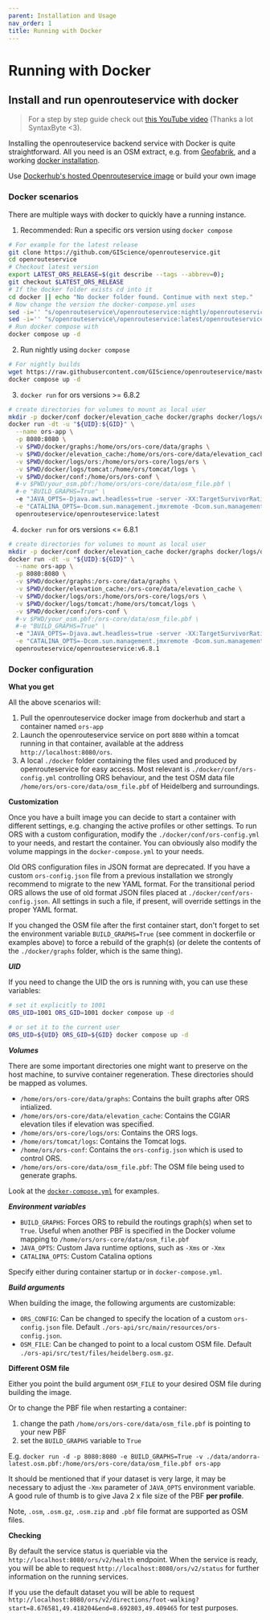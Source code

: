 ```yaml
---
parent: Installation and Usage
nav_order: 1
title: Running with Docker
---
```


# Running with Docker

## Install and run openrouteservice with docker

> For a step by step guide check out [this YouTube video](https://www.youtube.com/watch?v=VQXlbqKArFk) (Thanks a lot SyntaxByte <3).

Installing the openrouteservice backend service with Docker is quite straightforward. All you need is an OSM extract, e.g. from [Geofabrik](http://download.geofabrik.de), and a working [docker installation](https://www.digitalocean.com/community/tutorial_collections/how-to-install-and-use-docker).

Use [Dockerhub's hosted Openrouteservice image](https://hub.docker.com/r/openrouteservice/openrouteservice) or build your own image
### Docker scenarios

There are multiple ways with docker to quickly have a running instance.


1. Recommended: Run a specific ors version using `docker compose`

```bash
# For example for the latest release
git clone https://github.com/GIScience/openrouteservice.git
cd openrouteservice
# Checkout latest version
export LATEST_ORS_RELEASE=$(git describe --tags --abbrev=0); 
git checkout $LATEST_ORS_RELEASE
# If the docker folder exists cd into it
cd docker || echo "No docker folder found. Continue with next step."
# Now change the version the docker-compose.yml uses
sed -i='' "s/openrouteservice\/openrouteservice:nightly/openrouteservice\/openrouteservice:$LATEST_ORS_RELEASE/g" docker-compose.yml
sed -i='' "s/openrouteservice\/openrouteservice:latest/openrouteservice\/openrouteservice:$LATEST_ORS_RELEASE/g" docker-compose.yml
# Run docker compose with
docker compose up -d
```

2. Run nightly using `docker compose`

```bash
# For nightly builds
wget https://raw.githubusercontent.com/GIScience/openrouteservice/master/docker-compose.yml
docker compose up -d
```

3. `docker run` for ors versions >= 6.8.2

```bash
# create directories for volumes to mount as local user
mkdir -p docker/conf docker/elevation_cache docker/graphs docker/logs/ors docker/logs/tomcat
docker run -dt -u "${UID}:${GID}" \
  --name ors-app \
  -p 8080:8080 \
  -v $PWD/docker/graphs:/home/ors/ors-core/data/graphs \
  -v $PWD/docker/elevation_cache:/home/ors/ors-core/data/elevation_cache \
  -v $PWD/docker/logs/ors:/home/ors/ors-core/logs/ors \
  -v $PWD/docker/logs/tomcat:/home/ors/tomcat/logs \
  -v $PWD/docker/conf:/home/ors/ors-conf \
  #-v $PWD/your_osm.pbf:/home/ors/ors-core/data/osm_file.pbf \
  #-e "BUILD_GRAPHS=True" \
  -e "JAVA_OPTS=-Djava.awt.headless=true -server -XX:TargetSurvivorRatio=75 -XX:SurvivorRatio=64 -XX:MaxTenuringThreshold=3 -XX:+UseG1GC -XX:+ScavengeBeforeFullGC -XX:ParallelGCThreads=4 -Xms1g -Xmx2g" \
  -e "CATALINA_OPTS=-Dcom.sun.management.jmxremote -Dcom.sun.management.jmxremote.port=9001 -Dcom.sun.management.jmxremote.rmi.port=9001 -Dcom.sun.management.jmxremote.authenticate=false -Dcom.sun.management.jmxremote.ssl=false -Djava.rmi.server.hostname=localhost" \
  openrouteservice/openrouteservice:latest
```

4. `docker run` for ors versions <= 6.8.1

```bash
# create directories for volumes to mount as local user
mkdir -p docker/conf docker/elevation_cache docker/graphs docker/logs/ors docker/logs/tomcat
docker run -dt -u "${UID}:${GID}" \
  --name ors-app \
  -p 8080:8080 \
  -v $PWD/docker/graphs:/ors-core/data/graphs \
  -v $PWD/docker/elevation_cache:/ors-core/data/elevation_cache \
  -v $PWD/docker/logs/ors:/home/ors/ors-core/logs/ors \
  -v $PWD/docker/logs/tomcat:/home/ors/tomcat/logs \
  -v $PWD/docker/conf:/ors-conf \
  #-v $PWD/your_osm.pbf:/ors-core/data/osm_file.pbf \
  #-e "BUILD_GRAPHS=True" \
  -e "JAVA_OPTS=-Djava.awt.headless=true -server -XX:TargetSurvivorRatio=75 -XX:SurvivorRatio=64 -XX:MaxTenuringThreshold=3 -XX:+UseG1GC -XX:+ScavengeBeforeFullGC -XX:ParallelGCThreads=4 -Xms1g -Xmx2g" \
  -e "CATALINA_OPTS=-Dcom.sun.management.jmxremote -Dcom.sun.management.jmxremote.port=9001 -Dcom.sun.management.jmxremote.rmi.port=9001 -Dcom.sun.management.jmxremote.authenticate=false -Dcom.sun.management.jmxremote.ssl=false -Djava.rmi.server.hostname=localhost" \
  openrouteservice/openrouteservice:v6.8.1
```

### Docker configuration

**What you get**

All the above scenarios will:

1. Pull the openrouteservice docker image from dockerhub and start a container named `ors-app`
2. Launch the openrouteservice service on port `8080` within a tomcat running in that container, available at the address `http://localhost:8080/ors`.
3. A local `./docker` folder containing the files used and produced by openrouteservice for easy access. Most relevant is `./docker/conf/ors-config.yml` controlling ORS behaviour, and the test OSM data file  `/home/ors/ors-core/data/osm_file.pbf` of Heidelberg and surroundings.

**Customization**

Once you have a built image you can decide to start a container with different settings, e.g. changing the active profiles or other settings. To run ORS with a custom configuration, modify the `./docker/conf/ors-config.yml` to your needs, and restart the container. You can obviously also modify the volume mappings in the `docker-compose.yml` to your needs.

Old ORS configuration files in JSON format are deprecated. If you have a custom `ors-config.json` file from a previous installation we strongly recommend to migrate to the new YAML format. For the transitional period ORS allows the use of old format JSON files placed at `./docker/conf/ors-config.json`. All settings in such a file, if present, will override settings in the proper YAML format.

If you changed the OSM file after the first container start, don't forget to set the environment variable `BUILD_GRAPHS=True` (see comment in dockerfile or examples above) to force a rebuild of the graph(s) (or delete the contents of the `./docker/graphs` folder, which is the same thing).

***UID***

If you need to change the UID the ors is running with, you can use these variables:
```bash
# set it explicitly to 1001
ORS_UID=1001 ORS_GID=1001 docker compose up -d

# or set it to the current user
ORS_UID=${UID} ORS_GID=${GID} docker compose up -d
```

***Volumes***

There are some important directories one might want to preserve on the host machine, to survive container regeneration. These directories should be mapped as volumes. 

- `/home/ors/ors-core/data/graphs`: Contains the built graphs after ORS intialized.
- `/home/ors/ors-core/data/elevation_cache`: Contains the CGIAR elevation tiles if elevation was specified.
- `/home/ors/ors-core/logs/ors`: Contains the ORS logs.
- `/home/ors/tomcat/logs`: Contains the Tomcat logs.
- `/home/ors/ors-conf`: Contains the `ors-config.json` which is used to control ORS.
- `/home/ors/ors-core/data/osm_file.pbf`: The OSM file being used to generate graphs.

Look at the [`docker-compose.yml`](https://github.com/GIScience/openrouteservice/blob/master/docker-compose.yml) for examples.

***Environment variables***

- `BUILD_GRAPHS`: Forces ORS to rebuild the routings graph(s) when set to `True`. Useful when another PBF is specified in the Docker volume mapping to `/home/ors/ors-core/data/osm_file.pbf`
- `JAVA_OPTS`: Custom Java runtime options, such as `-Xms` or `-Xmx`
- `CATALINA_OPTS`: Custom Catalina options

Specify either during container startup or in `docker-compose.yml`.

***Build arguments***

When building the image, the following arguments are customizable:

- `ORS_CONFIG`: Can be changed to specify the location of a custom `ors-config.json` file. Default `./ors-api/src/main/resources/ors-config.json`.
- `OSM_FILE`: Can be changed to point to a local custom OSM file. Default `./ors-api/src/test/files/heidelberg.osm.gz`.

**Different OSM file**

Either you point the build argument `OSM_FILE` to your desired OSM file during building the image.

Or to change the PBF file when restarting a container:

1. change the path `/home/ors/ors-core/data/osm_file.pbf` is pointing to your new PBF
2. set the `BUILD_GRAPHS` variable to `True`

E.g.
`docker run -d -p 8080:8080 -e BUILD_GRAPHS=True -v ./data/andorra-latest.osm.pbf:/home/ors/ors-core/data/osm_file.pbf ors-app`

It should be mentioned that if your dataset is very large, it may be necessary to adjust the `-Xmx` parameter of `JAVA_OPTS` environment variable. A good rule of thumb is to give Java 2 x file size of the PBF **per profile**.

Note, `.osm`, `.osm.gz`, `.osm.zip` and `.pbf` file format are supported as OSM files.

**Checking**

By default the service status is queriable via the `http://localhost:8080/ors/v2/health` endpoint. When the service is ready, you will be able to request `http://localhost:8080/ors/v2/status` for further information on the running services.

If you use the default dataset you will be able to request `http://localhost:8080/ors/v2/directions/foot-walking?start=8.676581,49.418204&end=8.692803,49.409465` for test purposes.
